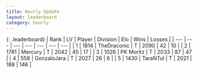 ```yaml
---
title: Hourly Update
layout: leaderboard
category: hourly
---
```


{: .leaderboard}
| Rank | LV | Player | Division | Elo | Wins | Losses |
| --- | --- | --- | --- | --- | --- | --- |
| <span data-change="0">1</span> | 1814 | <span title="ID: 544310">TheDraconic</span> | T | <span data-change="12">2090</span> | <span data-change="2">42</span> | <span data-change="0">10</span> |
| <span data-change="0">2</span> | 1781 | <span title="ID: 692745">Mercury</span> | T | <span data-change="0">2042</span> | <span data-change="0">45</span> | <span data-change="0">17</span> |
| <span data-change="0">3</span> | 1026 | <span title="ID: 427478">PK Moritz</span> | T | <span data-change="0">2033</span> | <span data-change="0">87</span> | <span data-change="0">47</span> |
| <span data-change="0">4</span> | 558 | <span title="ID: 650626">GonzaloJara</span> | T | <span data-change="0">2027</span> | <span data-change="0">26</span> | <span data-change="0">6</span> |
| <span data-change="0">5</span> | 1430 | <span title="ID: 285323">TaraNTul</span> | T | <span data-change="0">2021</span> | <span data-change="0">188</span> | <span data-change="0">146</span> |